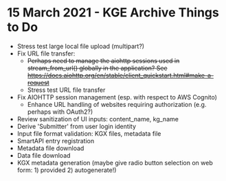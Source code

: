 # 15 March 2021 - KGE Archive Things to Do

- Stress test large local file upload (multipart?)
- Fix URL file transfer:
    - ~~Perhaps need to manage the aiohttp sessions used in stream_from_url() globally in the application? See https://docs.aiohttp.org/en/stable/client_quickstart.html#make-a-request~~
    - Stress test URL file transfer
- Fix AIOHTTP session management (esp. with respect to AWS Cognito)
    - Enhance URL handling of websites requiring authorization (e.g. perhaps with OAuth2?)
- Review sanitization of UI inputs: content_name, kg_name
- Derive 'Submitter' from user login identity
- Input file format validation: KGX files, metadata file
- SmartAPI entry registration
- Metadata file download
- Data file download
- KGX metadata generation (maybe give radio button selection on web form: 1) provided 2) autogenerate!)